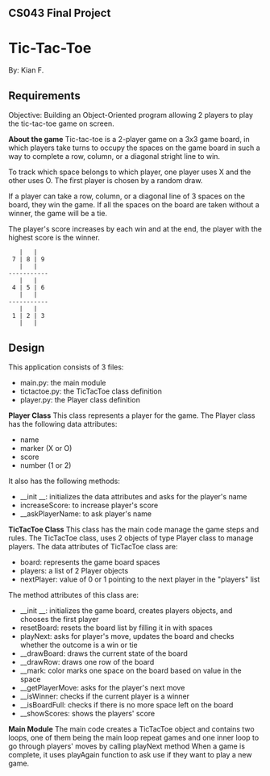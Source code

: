 ## CS043 Final Project 
# Tic-Tac-Toe 
By: Kian F.

## Requirements

Objective: Building an Object-Oriented program allowing 2 players to play the tic-tac-toe game on screen.

**About the game**
Tic-tac-toe is a 2-player game on a 3x3 game board, in which players take turns to occupy the spaces on the game board in such a way to complete a row, column, or a diagonal stright line to win.

To track which space belongs to which player, one player uses X and the other uses O. The first player is chosen by a random draw.

If a player can take a row, column, or a diagonal line of 3 spaces on the board, they win the game. If all the spaces on the board are taken without a winner, the game will be a tie.

The player's score increases by each win and at the end, the player with the highest score is the winner.


       |   |
     7 | 8 | 9
       |   |
    -----------
       |   |
     4 | 5 | 6
       |   |
    -----------
       |   |
     1 | 2 | 3
       |   |




## Design
This application consists of 3 files:
 - main.py: the main module
 - tictactoe.py: the TicTacToe class definition
 - player.py: the Player class definition

 **Player Class**
 This class represents a player for the game. The Player class has the following data attributes:

 - name
 - marker (X or O)
 - score
 - number (1 or 2) 
 
It also has the following methods:
 - __init __: initializes the data attributes and asks for the player's name
 - increaseScore: to increase player's score
 - __askPlayerName: to ask player's name

**TicTacToe Class**
This class has the main code manage the game steps and rules. The TicTacToe class, uses 2 objects of type Player class to manage players.
The data attributes of TicTacToe class are:

 - board: represents the game board spaces
 - players: a list of 2 Player objects
 - nextPlayer: value of 0 or 1 pointing to the next player in the "players" list
 
 The method attributes of this class are:
 

 - __init __: initializes the game board, creates players objects, and chooses the first player
 - resetBoard: resets the board list by filling it in with spaces
 - playNext: asks for player's move, updates the board and checks whether the outcome is a win or tie
 - __drawBoard: draws the current state of the board
 - __drawRow: draws one row of the board
 - __mark: color marks one space on the board based on value in the space
 - __getPlayerMove: asks for the player's next move
 - __isWinner: checks if the current player is a winner
 - __isBoardFull: checks if there is no more space left on the board
 - __showScores: shows the players' score

**Main Module**
The main code creates a TicTacToe object and contains two loops, one of them being the main loop  repeat games and one inner loop to go through players' moves by calling playNext method
When a game is complete, it uses playAgain function to ask use if they want to play a new game.